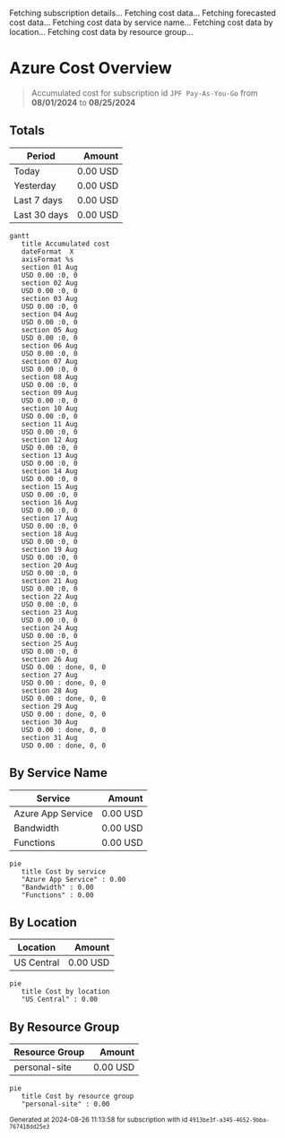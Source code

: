 Fetching subscription details...
Fetching cost data...
Fetching forecasted cost data...
Fetching cost data by service name...
Fetching cost data by location...
Fetching cost data by resource group...
# Azure Cost Overview

> Accumulated cost for subscription id `JPF Pay-As-You-Go` from **08/01/2024** to **08/25/2024**

## Totals

|Period|Amount|
|---|---:|
|Today|0.00 USD|
|Yesterday|0.00 USD|
|Last 7 days|0.00 USD|
|Last 30 days|0.00 USD|

```mermaid
gantt
   title Accumulated cost
   dateFormat  X
   axisFormat %s
   section 01 Aug
   USD 0.00 :0, 0
   section 02 Aug
   USD 0.00 :0, 0
   section 03 Aug
   USD 0.00 :0, 0
   section 04 Aug
   USD 0.00 :0, 0
   section 05 Aug
   USD 0.00 :0, 0
   section 06 Aug
   USD 0.00 :0, 0
   section 07 Aug
   USD 0.00 :0, 0
   section 08 Aug
   USD 0.00 :0, 0
   section 09 Aug
   USD 0.00 :0, 0
   section 10 Aug
   USD 0.00 :0, 0
   section 11 Aug
   USD 0.00 :0, 0
   section 12 Aug
   USD 0.00 :0, 0
   section 13 Aug
   USD 0.00 :0, 0
   section 14 Aug
   USD 0.00 :0, 0
   section 15 Aug
   USD 0.00 :0, 0
   section 16 Aug
   USD 0.00 :0, 0
   section 17 Aug
   USD 0.00 :0, 0
   section 18 Aug
   USD 0.00 :0, 0
   section 19 Aug
   USD 0.00 :0, 0
   section 20 Aug
   USD 0.00 :0, 0
   section 21 Aug
   USD 0.00 :0, 0
   section 22 Aug
   USD 0.00 :0, 0
   section 23 Aug
   USD 0.00 :0, 0
   section 24 Aug
   USD 0.00 :0, 0
   section 25 Aug
   USD 0.00 :0, 0
   section 26 Aug
   USD 0.00 : done, 0, 0
   section 27 Aug
   USD 0.00 : done, 0, 0
   section 28 Aug
   USD 0.00 : done, 0, 0
   section 29 Aug
   USD 0.00 : done, 0, 0
   section 30 Aug
   USD 0.00 : done, 0, 0
   section 31 Aug
   USD 0.00 : done, 0, 0
```

## By Service Name

|Service|Amount|
|---|---:|
|Azure App Service|0.00 USD|
|Bandwidth|0.00 USD|
|Functions|0.00 USD|

```mermaid
pie
   title Cost by service
   "Azure App Service" : 0.00
   "Bandwidth" : 0.00
   "Functions" : 0.00
```

## By Location

|Location|Amount|
|---|---:|
|US Central|0.00 USD|

```mermaid
pie
   title Cost by location
   "US Central" : 0.00
```

## By Resource Group

|Resource Group|Amount|
|---|---:|
|personal-site|0.00 USD|

```mermaid
pie
   title Cost by resource group
   "personal-site" : 0.00
```

<sup>Generated at 2024-08-26 11:13:58 for subscription with id `4913be3f-a345-4652-9bba-767418dd25e3`</sup>
